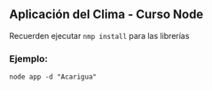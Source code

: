 ## Aplicación del Clima - Curso Node

Recuerden ejecutar ```nmp install``` para las librerías

### Ejemplo: 
```
node app -d "Acarigua"
```







